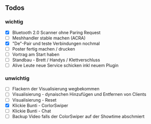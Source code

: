 ## Todos

### wichtig
- [x] Bluetooth 2.0 Scanner ohne Paring Request
- [ ] Meshhandler stable machen (ACRA)
- [x] "De"-Pair und teste Verbindungen nochmal
- [ ] Poster fertig machen / drucken
- [ ] Vortrag am Start haben
- [ ] Standbau - Brett / Handys / Klettverschluss
- [ ] Alive Leute neue Service schicken inkl neuem Plugin
### unwichtig
- [ ] Flackern der Visualisierung wegbekommen
- [ ] Visualisierung - dynaischen Hinzufügen und Entfernen von Clients
- [ ] Visualisierung - Reset
- [x] Klickie Bunti - CorlorSwiper
- [ ] Klickie Bunti - Chat
- [ ] Backup Video falls der ColorSwiper auf der Showtime abschmiert
